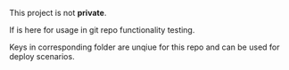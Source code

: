 This project is not **private**.

If is here for usage in git repo functionality testing.

Keys in corresponding folder are unqiue for this repo and can be used for deploy scenarios.